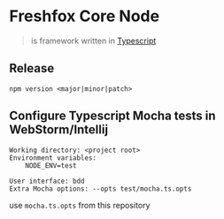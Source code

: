 # Freshfox Core Node

> is framework written in [Typescript][1] 

## Release

    npm version <major|minor|patch>

## Configure Typescript Mocha tests in WebStorm/Intellij

```$xslt
Working directory: <project root>
Environment variables:
	NODE_ENV=test

User interface: bdd
Extra Mocha options: --opts test/mocha.ts.opts
```

use ```mocha.ts.opts``` from this repository

[1]: https://www.typescriptlang.org/
